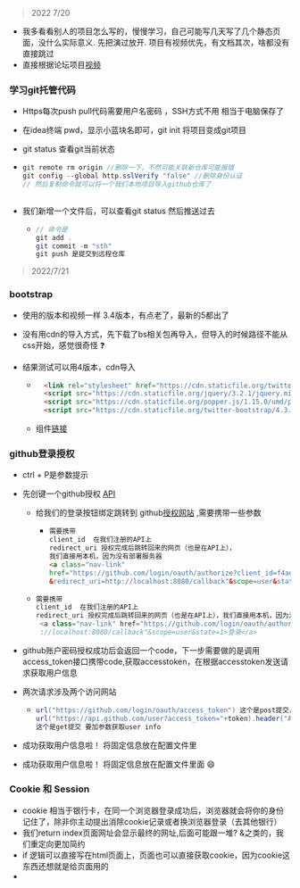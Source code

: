 > 2022  7/20

- 我多看看别人的项目怎么写的，慢慢学习，自己可能写几天写了几个静态页面，没什么实际意义. 先把演过放开. 项目有视频优先，有文档其次，啥都没有直接跳过
- 直接根据论坛项目[视频](https://www.bilibili.com/video/BV1r4411r7au?vd_source=afdbe5eeb7dd29283083f0417f15b5d0)

### 学习git托管代码

- Https每次push pull代码需要用户名密码 ，SSH方式不用 相当于电脑保存了

- 在idea终端 pwd，显示小蓝块名即可，git init 将项目变成git项目

- git status 查看git当前状态

- ```java
  git remote rm origin //删除一下，不然可能关联新仓库可能报错
  git config --global http.sslVerify "false" //删除身份认证
  // 然后复制命令就可以将一个我们本地项目导入github仓库了
      
  ```

- 我们新增一个文件后，可以查看git status 然后推送过去
  - ```java
    // 命令是
    git add . 
    git commit -m "sth"
    git push 是提交到远程仓库
    ```

> 2022/7/21

### bootstrap

- 使用的版本和视频一样 3.4版本，有点老了，最新的5都出了

- 没有用cdn的导入方式，先下载了bs相关包再导入，但导入的时候路径不能从css开始，感觉很奇怪 :question:

- 结果测试可以用4版本，cdn导入

  - ```html
      <link rel="stylesheet" href="https://cdn.staticfile.org/twitter-bootstrap/4.3.1/css/bootstrap.min.css">
      <script src="https://cdn.staticfile.org/jquery/3.2.1/jquery.min.js"></script>
      <script src="https://cdn.staticfile.org/popper.js/1.15.0/umd/popper.min.js"></script>
      <script src="https://cdn.staticfile.org/twitter-bootstrap/4.3.1/js/bootstrap.min.js"></script>
    ```


  - 组件[链接](https://v4.bootcss.com/docs/components/dropdowns/)
  


### github登录授权

- ctrl + P是参数提示


- 先创键一个github授权 [API](https://github.com/settings/developers)


  - 给我们的登录按钮绑定跳转到 github[授权网站](https://github.com/login/oauth/authorize) ,需要携带一些参数


    - ```html
      需要携带 
      client_id  在我们注册的API上
      redirect_uri 授权完成后跳转回来的网页（也是在API上），
      我们直接用本机，因为没有部署服务器
      <a class="nav-link" 
      href="https://github.com/login/oauth/authorize?client_id=f4ae598eeffaf516d993
      &redirect_uri=http://localhost:8080/callback"&scope=user&state=1>登录</a>
      ```

  - ```java
    需要携带 
    client_id  在我们注册的API上
    redirect_uri 授权完成后跳转回来的网页（也是在API上），我们直接用本机，因为没有部署服务器
     <a class="nav-link" href="https://github.com/login/oauth/authorize?client_id=f4ae598eeffaf516d993&redirect_uri=http
     ://localhost:8080/callback"&scope=user&state=1>登录</a>               
    ```

- github账户密码授权成功后会返回一个code，下一步需要做的是调用access_token接口携带code,获取accesstoken，在根据accesstoken发送请求获取用户信息

- 两次请求涉及两个访问网站

  - ```java
    url("https://github.com/login/oauth/access_token") 这个是post提交，所以不用跟参数  获取token
    url("https://api.github.com/user?access_token="+token).header("Authorization","token "+token) 
    这个是get提交 要加参数获取user info
    ```


- 成功获取用户信息啦！ 将固定信息放在配置文件里 

- 成功获取用户信息啦！ 将固定信息放在配置文件里面 :smile:

### Cookie 和 Session
- cookie 相当于银行卡，在同一个浏览器登录成功后，浏览器就会将你的身份记住了，除非你主动提出消除cookie记录或者换浏览器登录（去其他银行）
- 我们return index页面网址会显示最终的网址,后面可能跟一堆? &之类的，我们重定向更加简约
- if 逻辑可以直接写在html页面上，页面也可以直接获取cookie，因为cookie这东西还想就是给页面用的
- 